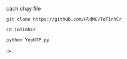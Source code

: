 cách chạy file
```
git clone https://github.com/HldMC/ToTinhCr
```
```
cd ToTinhCr
```
```
python YeuNTP.py
```
:>
